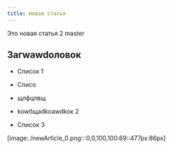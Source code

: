 ```yaml
---
title: Новая статья
---
```


Это новая статья 2 master

## Загwawdоловок

-  Список 1

-  Списо

-  щлфцлвщ

-  kowбщadkoawdkoк 2

-  Список 3

[image:./newArticle_0.png:::0,0,100,100:69::477px:86px]